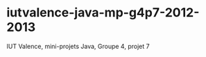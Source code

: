 iutvalence-java-mp-g4p7-2012-2013
=================================

IUT Valence, mini-projets Java, Groupe 4, projet 7